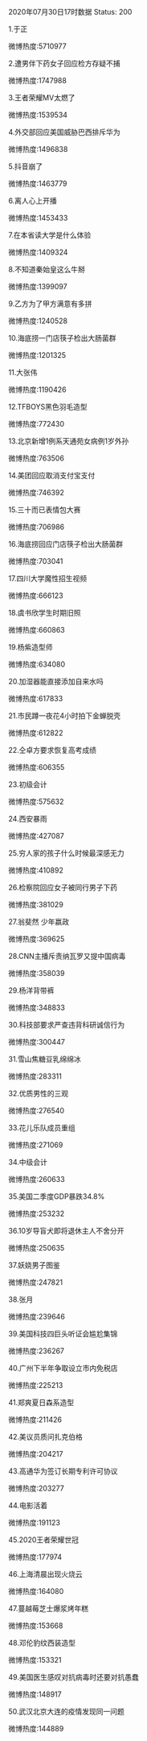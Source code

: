2020年07月30日17时数据
Status: 200

1.于正

微博热度:5710977

2.遭男伴下药女子回应检方存疑不捕

微博热度:1747988

3.王者荣耀MV太燃了

微博热度:1539534

4.外交部回应美国威胁巴西排斥华为

微博热度:1496838

5.抖音崩了

微博热度:1463779

6.离人心上开播

微博热度:1453433

7.在本省读大学是什么体验

微博热度:1409324

8.不知道秦始皇这么牛掰

微博热度:1399097

9.乙方为了甲方满意有多拼

微博热度:1240528

10.海底捞一门店筷子检出大肠菌群

微博热度:1201325

11.大张伟

微博热度:1190426

12.TFBOYS黑色羽毛造型

微博热度:772430

13.北京新增1例系天通苑女病例1岁外孙

微博热度:763506

14.美团回应取消支付宝支付

微博热度:746392

15.三十而已表情包大赛

微博热度:706986

16.海底捞回应门店筷子检出大肠菌群

微博热度:703041

17.四川大学魔性招生视频

微博热度:666123

18.虞书欣学生时期旧照

微博热度:660863

19.杨紫造型师

微博热度:634080

20.加湿器能直接添加自来水吗

微博热度:617833

21.市民蹲一夜花4小时拍下金蝉脱壳

微博热度:612822

22.仝卓方要求恢复高考成绩

微博热度:606355

23.初级会计

微博热度:575632

24.西安暴雨

微博热度:427087

25.穷人家的孩子什么时候最深感无力

微博热度:410892

26.检察院回应女子被同行男子下药

微博热度:381029

27.翁斐然 少年嬴政

微博热度:369625

28.CNN主播斥责纳瓦罗又提中国病毒

微博热度:358039

29.杨洋背带裤

微博热度:348833

30.科技部要求严查违背科研诚信行为

微博热度:300447

31.雪山焦糖豆乳绵绵冰

微博热度:283311

32.优质男性的三观

微博热度:276540

33.花儿乐队成员重组

微博热度:271069

34.中级会计

微博热度:260633

35.美国二季度GDP暴跌34.8%

微博热度:253232

36.10岁导盲犬即将退休主人不舍分开

微博热度:250635

37.妖娆男子图鉴

微博热度:247821

38.张月

微博热度:239646

39.美国科技四巨头听证会尴尬集锦

微博热度:236267

40.广州下半年争取设立市内免税店

微博热度:225213

41.郑爽夏日森系造型

微博热度:211426

42.美议员质问扎克伯格

微博热度:204217

43.高通华为签订长期专利许可协议

微博热度:203277

44.电影活着

微博热度:191123

45.2020王者荣耀世冠

微博热度:177974

46.上海清晨出现火烧云

微博热度:164080

47.蔓越莓芝士爆浆烤年糕

微博热度:153668

48.邓伦豹纹西装造型

微博热度:153321

49.美国医生感叹对抗病毒时还要对抗愚蠢

微博热度:148917

50.武汉北京大连的疫情发现同一问题

微博热度:144889

